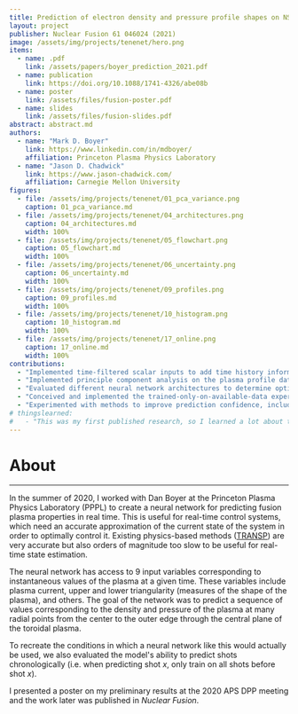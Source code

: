 ```yaml
---
title: Prediction of electron density and pressure profile shapes on NSTX-U using neural networks
layout: project
publisher: Nuclear Fusion 61 046024 (2021)
image: /assets/img/projects/tenenet/hero.png
items:
  - name: .pdf
    link: /assets/papers/boyer_prediction_2021.pdf
  - name: publication
    link: https://doi.org/10.1088/1741-4326/abe08b
  - name: poster
    link: /assets/files/fusion-poster.pdf
  - name: slides
    link: /assets/files/fusion-slides.pdf
abstract: abstract.md
authors:
  - name: "Mark D. Boyer"
    link: https://www.linkedin.com/in/mdboyer/
    affiliation: Princeton Plasma Physics Laboratory
  - name: "Jason D. Chadwick"
    link: https://www.jason-chadwick.com/
    affiliation: Carnegie Mellon University
figures:
  - file: /assets/img/projects/tenenet/01_pca_variance.png
    caption: 01_pca_variance.md
  - file: /assets/img/projects/tenenet/04_architectures.png
    caption: 04_architectures.md
    width: 100%
  - file: /assets/img/projects/tenenet/05_flowchart.png
    caption: 05_flowchart.md
    width: 100%
  - file: /assets/img/projects/tenenet/06_uncertainty.png
    caption: 06_uncertainty.md
    width: 100%
  - file: /assets/img/projects/tenenet/09_profiles.png
    caption: 09_profiles.md
    width: 100%
  - file: /assets/img/projects/tenenet/10_histogram.png
    caption: 10_histogram.md
    width: 100%
  - file: /assets/img/projects/tenenet/17_online.png
    caption: 17_online.md
    width: 100%
contributions:
  - "Implemented time-filtered scalar inputs to add time history information to training."
  - "Implemented principle component analysis on the plasma profile data to make training easier."
  - "Evaluated different neural network architectures to determine optimal number of parameters."
  - "Conceived and implemented the trained-only-on-available-data experiment to test the real-world performance of the model."
  - "Experimented with methods to improve prediction confidence, including ensemble uncertainty and the addition of a secondary neural network to predict failures of the primary model."
# thingslearned:
#   - "This was my first published research, so I learned a lot about the research process during my work. It reinforced my interest in pursuing a PhD after my undergraduate work."
---
```


# About

---

In the summer of 2020, I worked with Dan Boyer at the Princeton Plasma Physics Laboratory (PPPL) to create a neural network for predicting fusion plasma properties in real time. This is useful for real-time control systems, which need an accurate approximation of the current state of the system in order to optimally control it. Existing physics-based methods (<a href="https://transp.pppl.gov" target="_blank" rel="noopener noreferrer">TRANSP</a>) are very accurate but also orders of magnitude too slow to be useful for real-time state estimation.

The neural network has access to 9 input variables corresponding to instantaneous values of the plasma at a given time. These variables include plasma current, upper and lower triangularity (measures of the shape of the plasma), and others. The goal of the network was to predict a sequence of values corresponding to the density and pressure of the plasma at many radial points from the center to the outer edge through the central plane of the toroidal plasma.

To recreate the conditions in which a neural network like this would actually be used, we also evaluated the model's ability to predict shots chronologically (i.e. when predicting shot $x$, only train on all shots before shot $x$).

I presented a poster on my preliminary results at the 2020 APS DPP meeting and the work later was published in *Nuclear Fusion*.